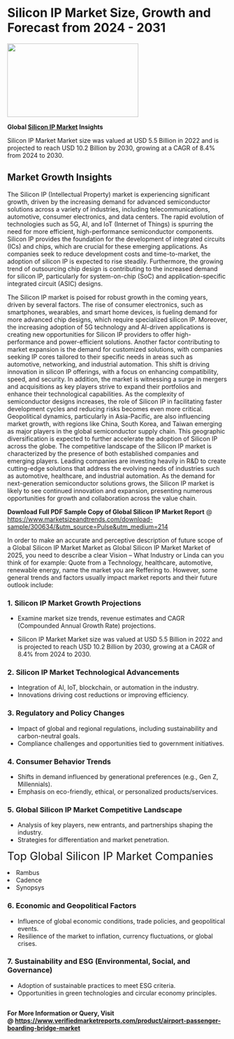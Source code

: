 <H1>Silicon IP Market Size, Growth and Forecast from 2024 - 2031</H1><img class="aligncenter size-medium wp-image-584254" src="https://thirdeyenews.in/wp-content/uploads/2024/09/Global-Market-Research-300x168.jpeg" alt="" width="300" height="168" /><p><strong>Global&nbsp;<a href="https://www.marketsizeandtrends.com/download-sample/300634/&amp;utm_source=Pulse&amp;utm_medium=214">Silicon IP Market</a> Insights</strong></p><p>Silicon IP Market Market size was valued at USD 5.5 Billion in 2022 and is projected to reach USD 10.2 Billion by 2030, growing at a CAGR of 8.4% from 2024 to 2030.</p><p><h2>Market Growth Insights</h2> The Silicon IP (Intellectual Property) market is experiencing significant growth, driven by the increasing demand for advanced semiconductor solutions across a variety of industries, including telecommunications, automotive, consumer electronics, and data centers. The rapid evolution of technologies such as 5G, AI, and IoT (Internet of Things) is spurring the need for more efficient, high-performance semiconductor components. Silicon IP provides the foundation for the development of integrated circuits (ICs) and chips, which are crucial for these emerging applications. As companies seek to reduce development costs and time-to-market, the adoption of silicon IP is expected to rise steadily. Furthermore, the growing trend of outsourcing chip design is contributing to the increased demand for silicon IP, particularly for system-on-chip (SoC) and application-specific integrated circuit (ASIC) designs. <p>The Silicon IP market is poised for robust growth in the coming years, driven by several factors. The rise of consumer electronics, such as smartphones, wearables, and smart home devices, is fueling demand for more advanced chip designs, which require specialized silicon IP. Moreover, the increasing adoption of 5G technology and AI-driven applications is creating new opportunities for Silicon IP providers to offer high-performance and power-efficient solutions. Another factor contributing to market expansion is the demand for customized solutions, with companies seeking IP cores tailored to their specific needs in areas such as automotive, networking, and industrial automation. This shift is driving innovation in silicon IP offerings, with a focus on enhancing compatibility, speed, and security. In addition, the market is witnessing a surge in mergers and acquisitions as key players strive to expand their portfolios and enhance their technological capabilities. As the complexity of semiconductor designs increases, the role of Silicon IP in facilitating faster development cycles and reducing risks becomes even more critical. Geopolitical dynamics, particularly in Asia-Pacific, are also influencing market growth, with regions like China, South Korea, and Taiwan emerging as major players in the global semiconductor supply chain. This geographic diversification is expected to further accelerate the adoption of Silicon IP across the globe. The competitive landscape of the Silicon IP market is characterized by the presence of both established companies and emerging players. Leading companies are investing heavily in R&D to create cutting-edge solutions that address the evolving needs of industries such as automotive, healthcare, and industrial automation. As the demand for next-generation semiconductor solutions grows, the Silicon IP market is likely to see continued innovation and expansion, presenting numerous opportunities for growth and collaboration across the value chain.</p> </p><p><span class=""><strong>Download Full PDF Sample Copy of Global Silicon IP Market Report</strong> @ <a href="https://www.marketsizeandtrends.com/download-sample/300634/&amp;utm_source=Pulse&amp;utm_medium=214" target="_blank">https://www.marketsizeandtrends.com/download-sample/300634/&amp;utm_source=Pulse&amp;utm_medium=214</a></span></p><p>In order to make an accurate and perceptive description of future scope of a Global&nbsp;Silicon IP Market Market as Global&nbsp;Silicon IP Market Market of 2025, you need to describe a clear Vision &ndash; What Industry or Linda can you think of for example: Quote from a Technology, healthcare, automotive, renewable energy, name the market you are Reffering to. However, some general trends and factors usually impact market reports and their future outlook include:</p><h3>1.&nbsp;<strong>Silicon IP Market Growth Projections</strong></h3><ul><li>Examine market size trends, revenue estimates and CAGR (Compounded Annual Growth Rate) projections.</li><li><p>Silicon IP Market Market size was valued at USD 5.5 Billion in 2022 and is projected to reach USD 10.2 Billion by 2030, growing at a CAGR of 8.4% from 2024 to 2030.</p></li></ul><h3>2.&nbsp;<strong>Silicon IP Market Technological Advancements</strong></h3><ul><li>Integration of AI, IoT, blockchain, or automation in the industry.</li><li>Innovations driving cost reductions or improving efficiency.</li></ul><h3>3.&nbsp;<strong>Regulatory and Policy Changes</strong></h3><ul><li>Impact of global and regional regulations, including sustainability and carbon-neutral goals.</li><li>Compliance challenges and opportunities tied to government initiatives.</li></ul><h3>4.&nbsp;<strong>Consumer Behavior Trends</strong></h3><ul><li>Shifts in demand influenced by generational preferences (e.g., Gen Z, Millennials).</li><li>Emphasis on eco-friendly, ethical, or personalized products/services.</li></ul><h3>5.&nbsp;<strong>Global Silicon IP Market Competitive Landscape</strong></h3><ul><li>Analysis of key players, new entrants, and partnerships shaping the industry.</li><li>Strategies for differentiation and market penetration.</li></ul><p data-pm-slice="1 1 []"><span style="color: inherit; font-family: inherit; font-size: 25px;">Top Global Silicon IP Market Companies</span></p><div class="" data-test-id=""><p><li>Rambus</li><li> Cadence</li><li> Synopsys</li></p></div><h3>6.&nbsp;<strong>Economic and Geopolitical Factors</strong></h3><ul><li>Influence of global economic conditions, trade policies, and geopolitical events.</li><li>Resilience of the market to inflation, currency fluctuations, or global crises.</li></ul><h3>7.&nbsp;<strong>Sustainability and ESG (Environmental, Social, and Governance)</strong></h3><ul><li>Adoption of sustainable practices to meet ESG criteria.</li><li>Opportunities in green technologies and circular economy principles.</li></ul><h2><strong style="font-size: 14px;">For More Information or Query, Visit @&nbsp;</strong><a style="background-color: #ffffff; font-size: 14px;" href="https://www.marketsizeandtrends.com/report/silicon-ip-market/" target="_blank">https://www.verifiedmarketreports.com/product/airport-passenger-boarding-bridge-market</a></h2>
